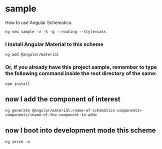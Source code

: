 # sample

How to use Angular Schematics.

```shell
ng new sample -v -S -g --routing --style=sass
```

### I install Angular Material to this scheme

```shell
ng add @angular/material
```

### Or, if you already have this project sample, remember to type the following command inside the root directory of the same:

```shell
npm install
```

## now I add the component of interest

```shell
ng generate @angular/material:<name-of-schematics-components> components/<name-of-the-component-to-add>
```

## now I boot into development mode this scheme

```shell
ng serve -o
```
